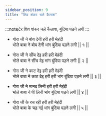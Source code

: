 ```yaml
---
sidebar_position: 9
title: "शिव शंकर चले कैलाश"
---
```


:::noteटेर
शिव शंकर चले कैलाश, बुंदिया पड़ने लगी
:::

- गोरा जी ने बोय देनी हरी हरी मेहंदी <br/>
  भोले बाबा ने बोय देनी भांग बुंदिया पड़ने लगी || १ ||

- गोरा जी ने सींच देइ हरी हरी मेहंदी <br/>
  भोले बाबा ने सींच देइ भांग बुंदिया पड़ने लगी || २ ||

- गोरा जी ने काट देइ हरी हरी मेहंदी <br/>
  भोले बाबा ने काट देइ हरी हरी भांग बुंदिया पड़ने लगी || ३ ||

- गोरा जी ने मानद लिनी हरी हरी मेहंदी <br/>
  भोले बाबा ने पी लिनी भांग बुंदिया पड़ने लगी || ४ ||

- गोरा जी के रच रही हरी हरी मेहंदी <br/>
  भोले बाबा के चढ़ गई भांग बुंदिया पड़ने लगी || ५ ||
